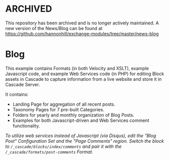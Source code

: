# ARCHIVED
This repository has been archived and is no longer actively maintained. A new version of the News/Blog can be found at https://github.com/hannonhill/exchange-modules/tree/master/news-blog

Blog
============================

This example contains Formats (in both Velocity and XSLT), example Javascript code, and example Web Services code (in PHP) for editing Block assets in Cascade to capture information from a live website and store it in Cascade Server.

It contains:

* Landing Page for aggregation of all recent posts.
* Taxonomy Pages for 7 pre-built Categories.
* Folders for yearly and monthly organization of Blog Posts.
* Examples for both Javascript-driven and Web Services comment functionality.

*To utilize web services instead of Javascript (via Disqus), edit the "Blog Post" Configuration Set and the "Page Comments" region. Switch the block to `/_cascade/blocks/index/comments` and pair it with the `/_cascade/formats/post-comments` Format.*
